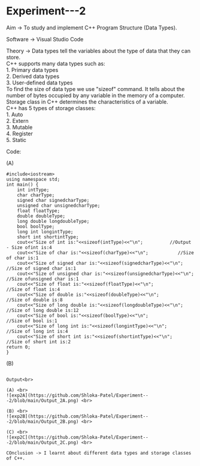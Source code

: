 # Experiment---2

Aim -> To study and implement C++ Program Structure (Data Types). <br> 

Software -> Visual Studio Code <br> 

Theory -> Data types tell the variables about the type of data that they can store. <br> 
          C++ supports many data types such as: <br> 
          1. Primary data types <br> 
          2. Derived data types<br> 
          3. User-defined data types <br> 
          To find the size of data type we use "sizeof" command. It tells about the number of bytes occupied by any variable in the memory of a computer. <br> 
          Storage class in C++ determines the characteristics of a variable. <br> 
          C++ has 5 types of storage classes: <br>
          1. Auto<br> 
          2. Extern<br> 
          3. Mutable<br> 
          4. Register<br> 
          5. Static<br> 

Code: <br> 

(A) 
```
#include<iostream>
using namespace std;
int main() {
    int intType;
    char charType;
    signed char signedcharType;  
    unsigned char unsignedcharType;
    float floatType;
    double doubleType;
    long double longdoubleType;
    bool boolType;
    long int longintType;
    short int shortintType; 
    cout<<"Size of int is:"<<sizeof(intType)<<"\n";          //Output - Size ofint is:4
    cout<<"Size of char is:"<<sizeof(charType)<<"\n";           //Size of char is:1
    cout<<"Size of signed char is:"<<sizeof(signedcharType)<<"\n";  //Size of signed char is:1
    cout<<"Size of unsigned char is:"<<sizeof(unsignedcharType)<<"\n";     //Size ofunsigned char is:1
    cout<<"Size of float is:"<<sizeof(floatType)<<"\n";                 //Size of float is:4
    cout<<"Size of double is:"<<sizeof(doubleType)<<"\n";              //Size of double is:8 
    cout<<"Size of long double is:"<<sizeof(longdoubleType)<<"\n";        //Size of long double is:12
    cout<<"Size of bool is:"<<sizeof(boolType)<<"\n";                    //Size of bool is:1
    cout<<"Size of long int is:"<<sizeof(longintType)<<"\n";                //Size of long int is:4
    cout<<"Size of short int is:"<<sizeof(shortintType)<<"\n";          //Size of short int is:2 
return 0;
}
```
(B) <br> 
```

Output<br> 

(A) <br> 
![exp2A](https://github.com/Shloka-Patel/Experiment---2/blob/main/Output_2A.png) <br>

(B) <br> 
![exp2B](https://github.com/Shloka-Patel/Experiment---2/blob/main/Output_2B.png) <br> 

(C) <br> 
![exp2C](https://github.com/Shloka-Patel/Experiment---2/blob/main/Output_2C.png) <br> 

COnclusion -> I learnt about different data types and storage classes of C++. 

          
          
